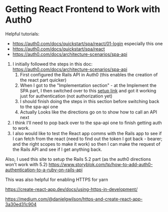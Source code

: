 # Getting React Frontend to Work with Auth0 

Helpful tutorials:
* https://auth0.com/docs/quickstart/spa/react/01-login  especially this one
* https://auth0.com/docs/quickstart/spa/react
* https://auth0.com/docs/architecture-scenarios/spa-api

1. I initially followed the steps in this doc: 
   https://auth0.com/docs/architecture-scenarios/spa-api
   1. First configured the Rails API in Auth0 (this enables the creation of the react part quicker)
   2. When I got to the "Implementation section" - at the Implement the SPA part, I then switched over to this [setup link](https://auth0.com/docs/quickstart/spa/react) and got it working just for authentication (not authorization yet)
   3. I should finish doing the steps in this section before switching back to the spa-api one
   4. Actually Looks like the directions go on to show how to call an API next 
2. I think I'll need to pop back over to the spa-api one to finish getting auth to work.  
3. I also would like to test the React app comms with the Rails app to see if I can fetch from the react (need to find out the token I got back - bearer; and the right scopes to make it work) so then I can make the request of the Rails API and see if I get anything back.  

Also, I used this site to setup the Rails 5.2 part (as the auth0 directions won't work with 5.2) 
https://www.storyblok.com/tp/how-to-add-auth0-authentication-to-a-ruby-on-rails-api

This was also helpful for enabling HTTPS for yarn

https://create-react-app.dev/docs/using-https-in-development/

https://medium.com/@danielgwilson/https-and-create-react-app-3a30ed31c904